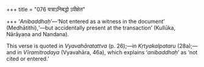 +++
title = "076 यत्राऽनिबद्धो ऽपीक्षेत"

+++
‘*Anibaddhaḥ*’—‘Not entered as a witness in the document’
(Medhātithi),‘—but accidentally present at the transaction’ (Kullūka,
Nārāyaṇa and Nandana).

This verse is quoted in *Vyavahāratattva* (p. 26);—in *Kṛtyakalpataru*
(28a);—and in *Vīramitrodaya* (Vyavahāra, 46a), which explains
‘*anibaddhaḥ*’ as ‘not cited or entered.’


